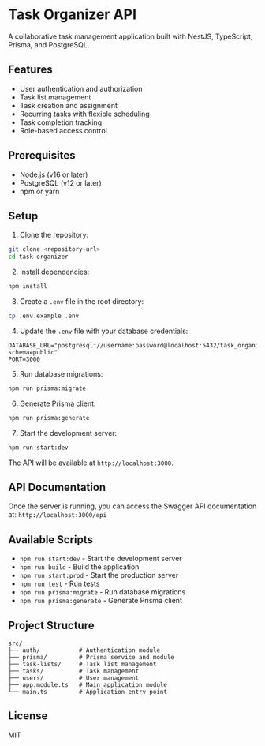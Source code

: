 # Task Organizer API

A collaborative task management application built with NestJS, TypeScript, Prisma, and PostgreSQL.

## Features

- User authentication and authorization
- Task list management
- Task creation and assignment
- Recurring tasks with flexible scheduling
- Task completion tracking
- Role-based access control

## Prerequisites

- Node.js (v16 or later)
- PostgreSQL (v12 or later)
- npm or yarn

## Setup

1. Clone the repository:
```bash
git clone <repository-url>
cd task-organizer
```

2. Install dependencies:
```bash
npm install
```

3. Create a `.env` file in the root directory:
```bash
cp .env.example .env
```

4. Update the `.env` file with your database credentials:
```
DATABASE_URL="postgresql://username:password@localhost:5432/task_organizer?schema=public"
PORT=3000
```

5. Run database migrations:
```bash
npm run prisma:migrate
```

6. Generate Prisma client:
```bash
npm run prisma:generate
```

7. Start the development server:
```bash
npm run start:dev
```

The API will be available at `http://localhost:3000`.

## API Documentation

Once the server is running, you can access the Swagger API documentation at:
`http://localhost:3000/api`

## Available Scripts

- `npm run start:dev` - Start the development server
- `npm run build` - Build the application
- `npm run start:prod` - Start the production server
- `npm run test` - Run tests
- `npm run prisma:migrate` - Run database migrations
- `npm run prisma:generate` - Generate Prisma client

## Project Structure

```
src/
├── auth/           # Authentication module
├── prisma/         # Prisma service and module
├── task-lists/     # Task list management
├── tasks/          # Task management
├── users/          # User management
├── app.module.ts   # Main application module
└── main.ts         # Application entry point
```

## License

MIT 